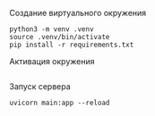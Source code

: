 Создание виртуального окружения

```
python3 -m venv .venv
source .venv/bin/activate
pip install -r requirements.txt
```

Активация окружения

```

```

Запуск сервера

```
uvicorn main:app --reload
```

